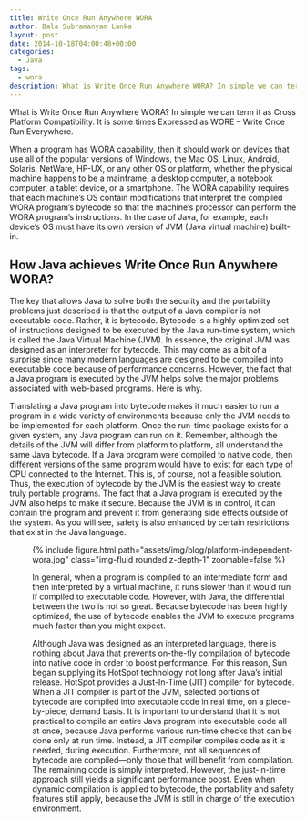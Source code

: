 ```yaml
---
title: Write Once Run Anywhere WORA
author: Bala Subramanyam Lanka
layout: post
date: 2014-10-18T04:00:48+00:00
categories:
  - Java
tags:
  - wora
description: What is Write Once Run Anywhere WORA? In simple we can term it as Cross Platform Compatibility. It is some times Expressed as WORE &#8211; Write Once Run Everywhere.
---
```

What is Write Once Run Anywhere WORA? In simple we can term it as Cross Platform Compatibility. It is some times Expressed as WORE &#8211; Write Once Run Everywhere. 

When a program has WORA capability, then it should work on devices that use all of the popular versions of Windows, the Mac OS, Linux, Android, Solaris, NetWare, HP-UX, or any other OS or platform, whether the physical machine happens to be a mainframe, a desktop computer, a notebook computer, a tablet device, or a smartphone. The WORA capability requires that each machine&#8217;s OS contain modifications that interpret the compiled WORA program&#8217;s bytecode so that the machine&#8217;s processor can perform the WORA program&#8217;s instructions. In the case of Java, for example, each device&#8217;s OS must have its own version of JVM (Java virtual machine) built-in.

## How Java achieves Write Once Run Anywhere WORA?

The key that allows Java to solve both the security and the portability problems just described is that the output of a Java compiler is not executable code. Rather, it is bytecode. Bytecode is a highly optimized set of instructions designed to be executed by the Java run-time system, which is called the Java Virtual Machine (JVM). In essence, the original JVM was designed as an interpreter for bytecode. This may come as a bit of a surprise since many modern languages are designed to be compiled into executable code because of performance concerns. However, the fact that a Java program is executed by the JVM helps solve the major problems associated with web-based programs. Here is why.

Translating a Java program into bytecode makes it much easier to run a program in a wide variety of environments because only the JVM needs to be implemented for each platform. Once the run-time package exists for a given system, any Java program can run on it. Remember, although the details of the JVM will differ from platform to platform, all understand the same Java bytecode. If a Java program were compiled to native code, then different versions of the same program would have to exist for each type of CPU connected to the Internet. This is, of course, not a feasible solution. Thus, the execution of bytecode by the JVM is the easiest way to create truly portable programs. The fact that a Java program is executed by the JVM also helps to make it secure. Because the JVM is in control, it can contain the program and prevent it from generating side effects outside of the system. As you will see, safety is also enhanced by certain restrictions that exist in the Java language.<figure id="attachment_427" aria-describedby="caption-attachment-427" style="width: 463px" class="wp-caption aligncenter">

{% include figure.html path="assets/img/blog/platform-independent-wora.jpg" class="img-fluid rounded z-depth-1" zoomable=false %}

In general, when a program is compiled to an intermediate form and then interpreted by a virtual machine, it runs slower than it would run if compiled to executable code. However, with Java, the differential between the two is not so great. Because bytecode has been highly optimized, the use of bytecode enables the JVM to execute programs much faster than you might expect.

Although Java was designed as an interpreted language, there is nothing about Java that prevents on-the-fly compilation of bytecode into native code in order to boost performance. For this reason, Sun began supplying its HotSpot technology not long after Java’s initial release. HotSpot provides a Just-In-Time (JIT) compiler for bytecode. When a JIT compiler is part of the JVM, selected portions of bytecode are compiled into executable code in real time, on a piece-by-piece, demand basis. It is important to understand that it is not practical to compile an entire Java program into executable code all at once, because Java performs various run-time checks that can be done only at run time. Instead, a JIT compiler compiles code as it is needed, during execution. Furthermore, not all sequences of bytecode are compiled—only those that will benefit from compilation. The remaining code is simply interpreted. However, the just-in-time approach still yields a significant performance boost. Even when dynamic compilation is applied to bytecode, the portability and safety features still apply, because the JVM is still in charge of the execution environment.
